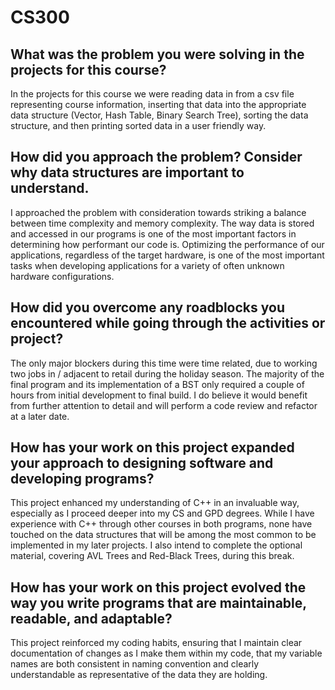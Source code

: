 # CS300
## What was the problem you were solving in the projects for this course?


In the projects for this course we were reading data in from a csv file representing course information, 
inserting that data into the appropriate data structure (Vector, Hash Table, Binary Search Tree), 
sorting the data structure, and then printing sorted data in a user friendly way.

## How did you approach the problem? Consider why data structures are important to understand.

I approached the problem with consideration towards striking a balance between time complexity and memory complexity.
The way data is stored and accessed in our programs is one of the most important factors in determining how performant
our code is. Optimizing the performance of our applications, regardless of the target hardware, is one of the most
important tasks when developing applications for a variety of often unknown hardware configurations.

## How did you overcome any roadblocks you encountered while going through the activities or project?

The only major blockers during this time were time related, due to working two jobs in / adjacent to retail during the holiday season. 
The majority of the final program and its implementation of a BST only required a couple of hours from initial development to final build. 
I do believe it would benefit from further attention to detail and will perform a code review and refactor at a later date.

## How has your work on this project expanded your approach to designing software and developing programs?

This project enhanced my understanding of C++ in an invaluable way, especially as I proceed deeper into my CS and GPD degrees.
While I have experience with C++ through other courses in both programs, none have touched on the data structures that will be
among the most common to be implemented in my later projects. I also intend to complete the optional material, covering AVL Trees
and Red-Black Trees, during this break.

## How has your work on this project evolved the way you write programs that are maintainable, readable, and adaptable?

This project reinforced my coding habits, ensuring that I maintain clear documentation of changes as I make them within my code, 
that my variable names are both consistent in naming convention and clearly understandable as representative of the data they are holding.
